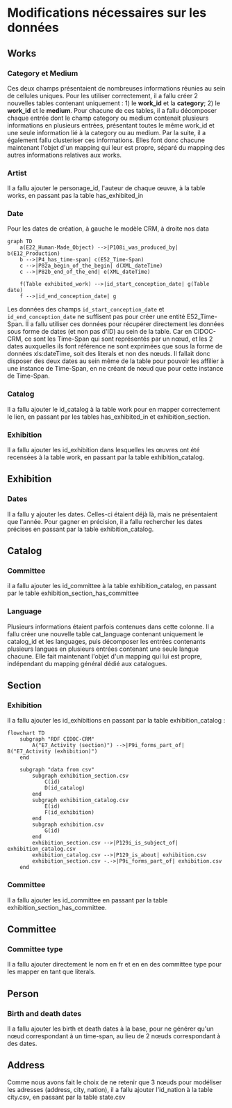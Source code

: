 # Modifications nécessaires sur les données
## Works
### Category et Medium
Ces deux champs présentaient de nombreuses informations réunies au sein de cellules uniques. Pour les utiliser correctement, il a fallu créer 2 nouvelles tables contenant uniquement : 1) le **work_id** et la **category**; 2) le **work_id** et le **medium**.
Pour chacune de ces tables, il a fallu décomposer chaque entrée dont le champ category ou medium contenait plusieurs informations en plusieurs entrées, présentant toutes le même work_id et une seule information lié à la category ou au medium. Par la suite, il a également fallu clusteriser ces informations.
Elles font donc chacune maintenant l'objet d'un mapping qui leur est propre, séparé du mapping des autres informations relatives aux works.

### Artist
Il a fallu ajouter le personage_id, l'auteur de chaque œuvre, à la table works, en passant pas la table has_exhibited_in

### Date
Pour les dates de création, à gauche le modèle CRM, à droite nos data
```mermaid
graph TD
	a(E22_Human-Made_Object) -->|P108i_was_produced_by| b(E12_Production)
	b -->|P4_has_time-span| c(E52_Time-Span)
	c -->|P82a_begin_of_the_begin| d(XML_dateTime)
	c -->|P82b_end_of_the_end| e(XML_dateTime)
	
	f(Table exhibited_work) -->|id_start_conception_date| g(Table date)
	f -->|id_end_conception_date| g
```
Les données des champs `id_start_conception_date` et `id_end_conception_date` ne suffisent pas pour créer une entité E52_Time-Span.
Il a fallu utiliser ces données pour récupérer directement les données sous forme de dates (et non pas d'ID) au sein de la table. Car en CIDOC-CRM, ce sont les Time-Span qui sont représentés par un nœud, et les 2 dates auxquelles ils font référence ne sont exprimées que sous la forme de données xls:dateTime, soit des literals et non des nœuds.
Il fallait donc disposer des deux dates au sein même de la table pour pouvoir les affilier à une instance de Time-Span, en ne créant de nœud que pour cette instance de Time-Span.

### Catalog
Il a fallu ajouter le id_catalog à la table work pour en mapper correctement le lien, en passant par les tables has_exhibited_in et exhibition_section.

### Exhibition
Il a fallu ajouter les id_exhibition dans lesquelles les œuvres ont été recensées à la table work, en passant par la table exhibition_catalog.

## Exhibition
### Dates
Il a fallu y ajouter les dates. Celles-ci étaient déjà là, mais ne présentaient que l'année. Pour gagner en précision, il a fallu rechercher les dates précises en passant par la table exhibition_catalog.

## Catalog
### Committee
il a fallu ajouter les id_committee à la table exhibition_catalog, en passant par le table exhibition_section_has_committee

### Language
Plusieurs informations étaient parfois contenues dans cette colonne. Il a fallu créer une nouvelle table cat_language contenant uniquement le catalog_id et les languages, puis décomposer les entrées contenants plusieurs langues en plusieurs entrées contenant une seule langue chacune.
Elle fait maintenant l'objet d'un mapping qui lui est propre, indépendant du mapping général dédié aux catalogues.

## Section
### Exhibition
Il a fallu ajouter les id_exhibitions en passant par la table exhibition_catalog :
```mermaid
flowchart TD
	subgraph "RDF CIDOC-CRM"
		A("E7_Activity (section)") -->|P9i_forms_part_of| B("E7_Activity (exhibition)")
	end
	
	subgraph "data from csv"
		subgraph exhibition_section.csv
			C(id)
			D(id_catalog)
		end
		subgraph exhibition_catalog.csv
			E(id)
			F(id_exhibition)
		end
		subgraph exhibition.csv
			G(id)
		end
		exhibition_section.csv -->|P129i_is_subject_of| exhibition_catalog.csv
		exhibition_catalog.csv -->|P129_is_about| exhibition.csv
		exhibition_section.csv -.->|P9i_forms_part_of| exhibition.csv
	end
```

### Committee
Il a fallu ajouter les id_committee en passant par la table exhibition_section_has_committee.

## Committee
### Committee type
Il a fallu ajouter directement le nom en fr et en en des committee type pour les mapper en tant que literals.

## Person
### Birth and death dates
Il a fallu ajouter les birth et death dates à la base, pour ne générer qu'un nœud correspondant à un time-span, au lieu de 2 nœuds correspondant à des dates.

## Address
Comme nous avons fait le choix de ne retenir que 3 nœuds pour modéliser les adresses (address, city, nation), il a fallu ajouter l'id_nation à la table city.csv, en passant par la table state.csv